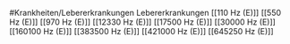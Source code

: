 #Krankheiten/Lebererkrankungen
Lebererkrankungen
[[110 Hz (E)]]
[[550 Hz (E)]]
[[970 Hz (E)]]
[[12330 Hz (E)]]
[[17500 Hz (E)]]
[[30000 Hz (E)]]
[[160100 Hz (E)]]
[[383500 Hz (E)]]
[[421000 Hz (E)]]
[[645250 Hz (E)]]